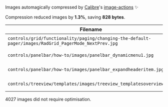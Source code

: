 Images automagically compressed by [Calibre](https://calibreapp.com)'s [image-actions](https://github.com/marketplace/actions/image-actions) ✨

Compression reduced images by <strong>1.3%</strong>, saving <strong>828 bytes</strong>.

| Filename | Before | After | Improvement |
| -------- | ------ | ----- | ----------- |
| <code>controls/grid/functionality/paging/changing-the-default-pager/images/RadGrid_PagerMode_NextPrev.jpg</code> | 3.17 KB | 3.10 KB | -2.2% |
| <code>controls/panelbar/how-to/images/panelbar_dynamicmenu1.jpg</code> | 6.68 KB | 6.61 KB | -1.0% |
| <code>controls/panelbar/how-to/images/panelbar_expandheaderitem.jpg</code> | 23.40 KB | 23.05 KB | -1.5% |
| <code>controls/treeview/templates/images/treeview_templatesoverview.jpg</code> | 27.02 KB | 26.70 KB | -1.2% |


4027 images did not require optimisation.

